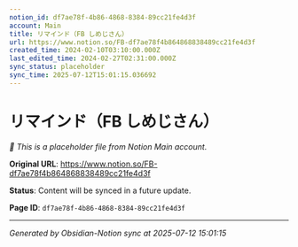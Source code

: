 ```yaml
---
notion_id: df7ae78f-4b86-4868-8384-89cc21fe4d3f
account: Main
title: リマインド（FB しめじさん）
url: https://www.notion.so/FB-df7ae78f4b864868838489cc21fe4d3f
created_time: 2024-02-10T03:10:00.000Z
last_edited_time: 2024-02-27T02:31:00.000Z
sync_status: placeholder
sync_time: 2025-07-12T15:01:15.036692
---
```


# リマインド（FB しめじさん）

*🔄 This is a placeholder file from Notion Main account.*

**Original URL**: https://www.notion.so/FB-df7ae78f4b864868838489cc21fe4d3f

**Status**: Content will be synced in a future update.

**Page ID**: `df7ae78f-4b86-4868-8384-89cc21fe4d3f`

---

*Generated by Obsidian-Notion sync at 2025-07-12 15:01:15*
